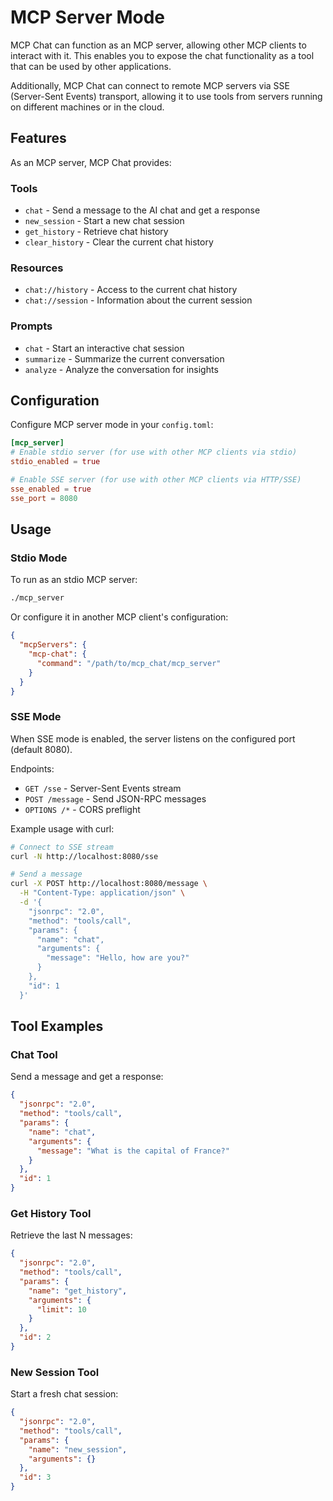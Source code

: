 # MCP Server Mode

MCP Chat can function as an MCP server, allowing other MCP clients to interact with it. This enables you to expose the chat functionality as a tool that can be used by other applications.

Additionally, MCP Chat can connect to remote MCP servers via SSE (Server-Sent Events) transport, allowing it to use tools from servers running on different machines or in the cloud.

## Features

As an MCP server, MCP Chat provides:

### Tools
- `chat` - Send a message to the AI chat and get a response
- `new_session` - Start a new chat session
- `get_history` - Retrieve chat history
- `clear_history` - Clear the current chat history

### Resources
- `chat://history` - Access to the current chat history
- `chat://session` - Information about the current session

### Prompts
- `chat` - Start an interactive chat session
- `summarize` - Summarize the current conversation
- `analyze` - Analyze the conversation for insights

## Configuration

Configure MCP server mode in your `config.toml`:

```toml
[mcp_server]
# Enable stdio server (for use with other MCP clients via stdio)
stdio_enabled = true

# Enable SSE server (for use with other MCP clients via HTTP/SSE)
sse_enabled = true
sse_port = 8080
```

## Usage

### Stdio Mode

To run as an stdio MCP server:

```bash
./mcp_server
```

Or configure it in another MCP client's configuration:

```json
{
  "mcpServers": {
    "mcp-chat": {
      "command": "/path/to/mcp_chat/mcp_server"
    }
  }
}
```

### SSE Mode

When SSE mode is enabled, the server listens on the configured port (default 8080).

Endpoints:
- `GET /sse` - Server-Sent Events stream
- `POST /message` - Send JSON-RPC messages
- `OPTIONS /*` - CORS preflight

Example usage with curl:

```bash
# Connect to SSE stream
curl -N http://localhost:8080/sse

# Send a message
curl -X POST http://localhost:8080/message \
  -H "Content-Type: application/json" \
  -d '{
    "jsonrpc": "2.0",
    "method": "tools/call",
    "params": {
      "name": "chat",
      "arguments": {
        "message": "Hello, how are you?"
      }
    },
    "id": 1
  }'
```

## Tool Examples

### Chat Tool

Send a message and get a response:

```json
{
  "jsonrpc": "2.0",
  "method": "tools/call",
  "params": {
    "name": "chat",
    "arguments": {
      "message": "What is the capital of France?"
    }
  },
  "id": 1
}
```

### Get History Tool

Retrieve the last N messages:

```json
{
  "jsonrpc": "2.0",
  "method": "tools/call",
  "params": {
    "name": "get_history",
    "arguments": {
      "limit": 10
    }
  },
  "id": 2
}
```

### New Session Tool

Start a fresh chat session:

```json
{
  "jsonrpc": "2.0",
  "method": "tools/call",
  "params": {
    "name": "new_session",
    "arguments": {}
  },
  "id": 3
}
```